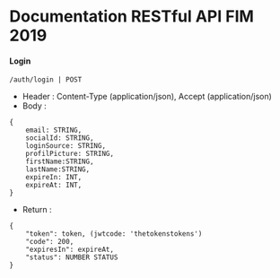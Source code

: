 

# Documentation RESTful API FIM 2019
<!-- <img width="300" src="https://yt3.ggpht.com/a/AGF-l79eetQ4HNIL6hyZdbO82yr3GeshtGC737s8EQ=s900-mo-c-c0xffffffff-rj-k-no"> -->





#### Login

```
/auth/login | POST
```

- Header : Content-Type (application/json), Accept (application/json)
- Body :

```
{	
	email: STRING,
	socialId: STRING,
	loginSource: STRING,
	profilPicture: STRING,
	firstName:STRING,
	lastName:STRING,
	expireIn: INT,
	expireAt: INT,
}
```

- Return :

```
{  
    "token": token, (jwtcode: 'thetokenstokens')
	"code": 200,
    "expiresIn": expireAt,
    "status": NUMBER STATUS
}
```



